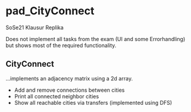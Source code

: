 # pad_CityConnect
SoSe21 Klausur Replika

Does not implement all tasks from the exam (UI and some Errorhandling) but shows most of the required functionality.

## CityConnect 
...implements an adjacency matrix using a 2d array.

- Add and remove connections between cities
- Print all connected neighbor cities
- Show all reachable cities via transfers (implemented using DFS)
